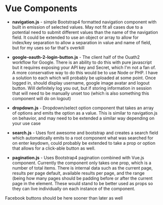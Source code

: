 # Vue Components
- __navigation.js__ - simple Bootstrap4 formatted navigation component with built in emission of selected values.  May not fit all cases due to a potential need to submit different values than the name of the navigation field.  It could be extended to use an object or array to allow for index/key separation to allow a separation in value and name of field, but for my uses so far that's overkill

- __google-oauth-2-login-button.js__ - The client half of the Ouath2 workflow for Google.  There is an ability to do this with pure javascript but it requires exposing your API key and Secret, which I'm not a fan of.  A more conservative way to do this would be to use Node or PHP.  I have a solution to each which will probably be uploaded at some point.  Once logged in, should display username, google image avatar and logout button.  Will definitely log you out, but if storing information in session that will need to be manually unset too (which is also something this component will do on logout)

- __dropdown.js__ - Dropdown/select option component that takes an array of options and emits the option as a value.  This is similar to navigation.js on behavior, and may need to be extended a similar way depending on your use case

- __search.js__ - Uses font awesome and bootstrap and creates a search field which automatically emits to a root component what was searched for on enter keydown, could probably be extended to take a prop or option that allows for a click-able button as well.

- __pagination.js__ - Uses  Bootstrap4 pagination combined with Vue.js component.  Currently the component only takes one prop, which is a number of total items.  There is internal data such as the current page, results per page default, available results per page, and the range (being how many pages should be padding before or after the current page in the element.  These would stand to be better  used as props so they can live individually on each instance of the component.

Facebook buttons should be here sooner than later as well

